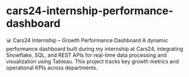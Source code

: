 # cars24-internship-performance-dashboard
📊 Cars24 Internship – Growth Performance Dashboard A dynamic performance dashboard built during my internship at Cars24, integrating Snowflake, SQL, and REST APIs for real-time data processing and visualization using Tableau. This project tracks key growth metrics and operational KPIs across departments.
